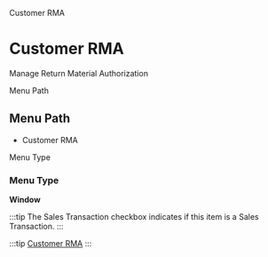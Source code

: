 
Customer RMA
# Customer RMA


Manage Return Material Authorization

Menu Path
## Menu Path



- Customer RMA

Menu Type
### Menu Type

**Window**

:::tip
The Sales Transaction checkbox indicates if this item is a Sales Transaction.
:::

:::tip
[Customer RMA](functional-guide/window/window-customer-rma.md)
:::